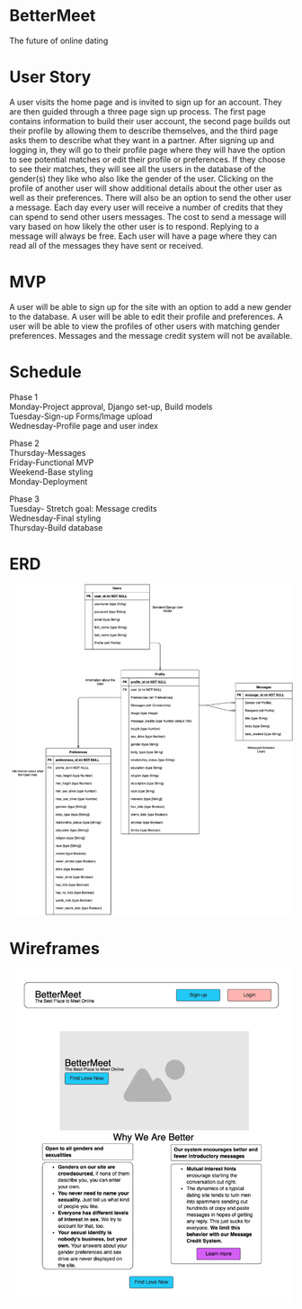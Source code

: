 # BetterMeet
The future of online dating

# User Story

A user visits the home page and is invited to sign up for an account. They are then guided through a three page sign up process. The first page contains information to build their user account, the second page builds out their profile by allowing them to describe themselves, and the third page asks them to describe what they want in a partner. After signing up and logging in, they will go to their profile page where they will have the option to see potential matches or edit their profile or preferences. If they choose to see their matches, they will see all the users in the database of the gender(s) they like who also like the gender of the user. Clicking on the profile of another user will show additional details about the other user as well as their preferences. There will also be an option to send the other user a message. Each day every user will receive a number of credits that they can spend to send other users messages. The cost to send a message will vary based on how likely the other user is to respond. Replying to a message will always be free. Each user will have a page where they can read all of the messages they have sent or received.

# MVP

A user will be able to sign up for the site with an option to add a new gender to the database. A user will be able to edit their profile and preferences. A user will be able to view the profiles of other users with matching gender preferences. Messages and the message credit system will not be available.

# Schedule

Phase 1
<br>Monday-Project approval, Django set-up, Build models
<br>Tuesday-Sign-up Forms/Image upload
<br>Wednesday-Profile page and user index


Phase 2
<br>Thursday-Messages
<br>Friday-Functional MVP
<br>Weekend-Base styling
<br>Monday-Deployment


Phase 3
<br>Tuesday- Stretch goal: Message credits
<br>Wednesday-Final styling
<br>Thursday-Build database 

# ERD
<img src="images/BetterMeetERD.png" alt="ERD">

# Wireframes
<img src="images/Home page wireframe.png" alt="Home page wireframe">
